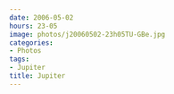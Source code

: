 ```yaml
---
date: 2006-05-02
hours: 23-05
image: photos/j20060502-23h05TU-GBe.jpg
categories: 
- Photos 
tags: 
- Jupiter 
title: Jupiter
---
```

